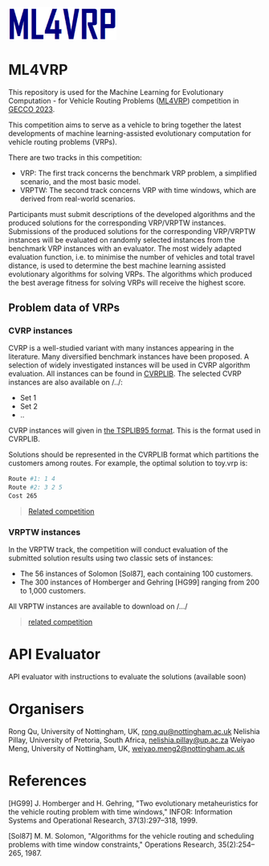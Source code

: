 <img src="logo.png" alt="ML4VRP Logo" width="215">

# ML4VRP

This repository is used for the Machine Learning for Evolutionary Computation - for Vehicle Routing Problems ([ML4VRP](https://sites.google.com/view/ml4vrp)) competition in [GECCO 2023](https://gecco-2023.sigevo.org/Call-for-Competition-Entries). 

This competition aims to serve as a vehicle to bring together the latest developments of machine learning-assisted evolutionary computation for vehicle routing problems (VRPs). 

There are two tracks in this competition:
- VRP: The first track concerns the benchmark VRP problem, a simplified scenario, and the most basic model.
- VRPTW: The second track concerns VRP with time windows, which are derived from real-world scenarios.

Participants must submit descriptions of the developed algorithms and the produced solutions for the corresponding VRP/VRPTW instances. Submissions of the produced solutions for the corresponding VRP/VRPTW instances will be evaluated on randomly selected instances from the benchmark VRP instances with an evaluator. The most widely adapted evaluation function, i.e. to minimise the number of vehicles and total travel distance, is used to determine the best machine learning assisted evolutionary algorithms for solving VRPs. The algorithms which produced the best average fitness for solving VRPs will receive the highest score. 

## Problem data of VRPs
### CVRP instances
CVRP is a well-studied variant with many instances appearing in the literature. Many diversified benchmark instances have been proposed. A selection of widely investigated instances will be used in CVRP algorithm evaluation. All instances can be found in [CVRPLIB](http://vrp.galgos.inf.puc-rio.br/index.php/en/). The selected CVRP instances are also available on /../:
- Set 1
- Set 2
- ..

CVRP instances will given in [the TSPLIB95 format](http://comopt.ifi.uni-heidelberg.de/software/TSPLIB95/tsp95.pdf). This is the format used in CVRPLIB.

Solutions should be represented in the CVRPLIB format which partitions the customers among routes. For example, the optimal solution to toy.vrp is:
```sh
Route #1: 1 4
Route #2: 3 2 5
Cost 265
```

> [Related competition](http://dimacs.rutgers.edu/programs/challenge/vrp/cvrp/)

### VRPTW instances
In the VRPTW track, the competition will conduct evaluation of the submitted solution results using two classic sets of instances: 
- The 56 instances of Solomon [Sol87], each containing 100 customers.
- The 300 instances of Homberger and Gehring [HG99] ranging from 200 to 1,000 customers.

All VRPTW instances are available to download on /.../

> [related competition](http://dimacs.rutgers.edu/programs/challenge/vrp/vrptw/)

# API Evaluator
API evaluator with instructions to evaluate the solutions (available soon)
 

# Organisers
Rong Qu,         University of Nottingham, UK, rong.qu@nottingham.ac.uk
Nelishia Pillay, University of Pretoria, South Africa, nelishia.pillay@up.ac.za
Weiyao Meng, University of Nottingham, UK, weiyao.meng2@nottingham.ac.uk


# References
[HG99] J. Homberger and H. Gehring, "Two evolutionary metaheuristics for the vehicle routing problem with time windows," INFOR: Information Systems and Operational Research, 37(3):297–318, 1999.

[Sol87] M. M. Solomon, "Algorithms for the vehicle routing and scheduling problems with time window constraints," Operations Research, 35(2):254–265, 1987.